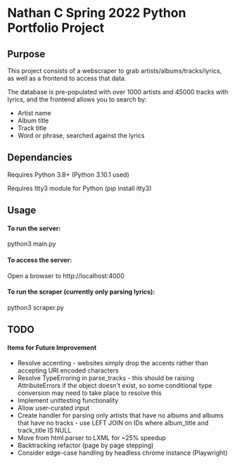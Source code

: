# Nathan C Spring 2022 Python Portfolio Project

## Purpose
This project consists of a webscraper to grab artists/albums/tracks/lyrics, as well as a frontend to access that data.

The database is pre-populated with over 1000 artists and 45000 tracks with lyrics, and the frontend allows you to search by:
 - Artist name
 - Album title
 - Track title
 - Word or phrase, searched against the lyrics

## Dependancies
Requires Python 3.8+ (Python 3.10.1 used)

Requires Itty3 module for Python (pip install itty3)

## Usage
#### To run the server:
python3 main.py

#### To access the server:
Open a browser to http://localhost:4000

#### To run the scraper (currently only parsing lyrics):
python3 scraper.py

## TODO
#### Items for Future Improvement

 - Resolve accenting - websites simply drop the accents rather than accepting URI encoded characters
 - Resolve TypeErroring in parse_tracks - this should be raising AttributeErrors if the object doesn't exist, so some conditional type conversion may need to take place to resolve this
 - Implement unittesting functionality
 - Allow user-curated input
 - Create handler for parsing only artists that have no albums and albums that have no tracks - use LEFT JOIN on IDs where album_title and track_title IS NULL
 - Move from html.parser to LXML for ~25% speedup
 - Backtracking refactor (page by page stepping)
 - Consider edge-case handling by headless chrome instance (Playwright)
